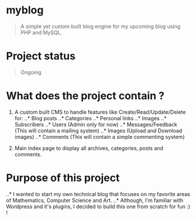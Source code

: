 # myblog
> A simple yet custom built blog engine for my upcoming blog using PHP and MySQL.

# Project status
> Ongoing

# What does the project contain ?
1. A custom built CMS to handle features like Create/Read/Update/Delete for:
..* Blog posts
..* Categories
..* Personal links
..* Images
..* Subscribers
..* Users (Admin only for now)
..* Messages/Feedback (This will contain a mailing system)
..* Images (Upload and Download images)
..* Comments (This will contain a simple commenting system)

2. Main index page to display all archives, categories, posts and comments.

# Purpose of this project
..* I wanted to start my own technical blog that focuses on my favorite areas of Mathematics, Computer Science and Art.
..* Although, I'm familiar with Wordpress and it's plugins, I decided to build this one from scratch for fun :) !

